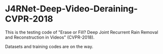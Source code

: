 # J4RNet-Deep-Video-Deraining-CVPR-2018

This is the testing code of "Erase or Fill? Deep Joint Recurrent Rain Removal and Reconstruction in Videos" (CVPR-2018).

Datasets and training codes are on the way.

